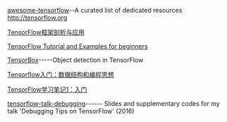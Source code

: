 [awesome-tensorflow](https://github.com/jtoy/awesome-tensorflow)--A curated list of dedicated resources http://tensorflow.org

[TensorFlow框架剖析与应⽤](http://ocgxshkaw.bkt.clouddn.com/11%20%E3%80%8ATensorFlow%E6%A1%86%E6%9E%B6%E5%89%96%E6%9E%90%E5%8F%8A%E5%BA%94%E7%94%A8%E3%80%8B%E7%8E%8B%E7%90%9B.pdf)

[TensorFlow Tutorial and Examples for beginners](https://github.com/aymericdamien/TensorFlow-Examples)

[TensorBox](https://github.com/TensorBox/TensorBox)-----Object detection in TensorFlow

[Tensorflow入门：数据结构和编程思想](http://blog.csdn.net/lingerlanlan/article/details/61616906)

[TensorFlow学习笔记1：入门](http://www.jeyzhang.com/tensorflow-learning-notes.html)

[tensorflow-talk-debugging](https://github.com/wookayin/tensorflow-talk-debugging)------ Slides and supplementary codes for my talk 'Debugging Tips on TensorFlow' (2016)
